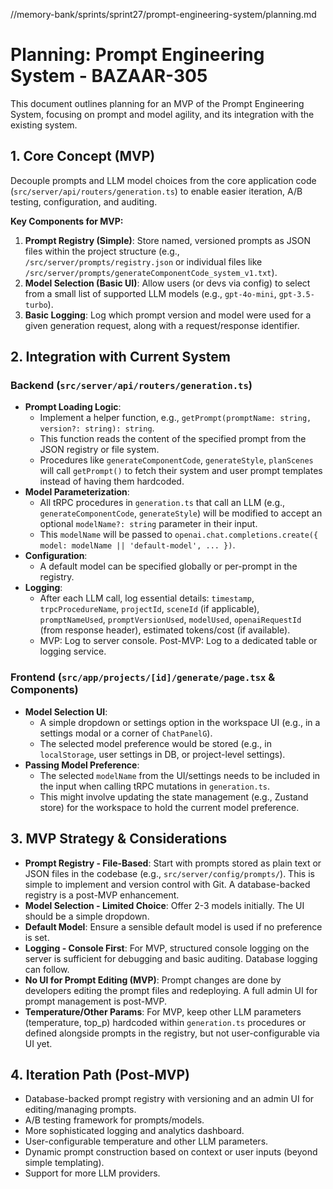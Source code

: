 //memory-bank/sprints/sprint27/prompt-engineering-system/planning.md
# Planning: Prompt Engineering System - BAZAAR-305

This document outlines planning for an MVP of the Prompt Engineering System, focusing on prompt and model agility, and its integration with the existing system.

## 1. Core Concept (MVP)
Decouple prompts and LLM model choices from the core application code (`src/server/api/routers/generation.ts`) to enable easier iteration, A/B testing, configuration, and auditing.

**Key Components for MVP:**
1.  **Prompt Registry (Simple)**: Store named, versioned prompts as JSON files within the project structure (e.g., `/src/server/prompts/registry.json` or individual files like `/src/server/prompts/generateComponentCode_system_v1.txt`).
2.  **Model Selection (Basic UI)**: Allow users (or devs via config) to select from a small list of supported LLM models (e.g., `gpt-4o-mini`, `gpt-3.5-turbo`).
3.  **Basic Logging**: Log which prompt version and model were used for a given generation request, along with a request/response identifier.

## 2. Integration with Current System

### Backend (`src/server/api/routers/generation.ts`)
*   **Prompt Loading Logic**: 
    *   Implement a helper function, e.g., `getPrompt(promptName: string, version?: string): string`.
    *   This function reads the content of the specified prompt from the JSON registry or file system.
    *   Procedures like `generateComponentCode`, `generateStyle`, `planScenes` will call `getPrompt()` to fetch their system and user prompt templates instead of having them hardcoded.
*   **Model Parameterization**: 
    *   All tRPC procedures in `generation.ts` that call an LLM (e.g., `generateComponentCode`, `generateStyle`) will be modified to accept an optional `modelName?: string` parameter in their input.
    *   This `modelName` will be passed to `openai.chat.completions.create({ model: modelName || 'default-model', ... })`.
*   **Configuration**: 
    *   A default model can be specified globally or per-prompt in the registry.
*   **Logging**: 
    *   After each LLM call, log essential details: `timestamp`, `trpcProcedureName`, `projectId`, `sceneId` (if applicable), `promptNameUsed`, `promptVersionUsed`, `modelUsed`, `openaiRequestId` (from response header), estimated tokens/cost (if available).
    *   MVP: Log to server console. Post-MVP: Log to a dedicated table or logging service.

### Frontend (`src/app/projects/[id]/generate/page.tsx` & Components)
*   **Model Selection UI**: 
    *   A simple dropdown or settings option in the workspace UI (e.g., in a settings modal or a corner of `ChatPanelG`).
    *   The selected model preference would be stored (e.g., in `localStorage`, user settings in DB, or project-level settings).
*   **Passing Model Preference**: 
    *   The selected `modelName` from the UI/settings needs to be included in the input when calling tRPC mutations in `generation.ts`.
    *   This might involve updating the state management (e.g., Zustand store) for the workspace to hold the current model preference.

## 3. MVP Strategy & Considerations

*   **Prompt Registry - File-Based**: Start with prompts stored as plain text or JSON files in the codebase (e.g., `src/server/config/prompts/`). This is simple to implement and version control with Git. A database-backed registry is a post-MVP enhancement.
*   **Model Selection - Limited Choice**: Offer 2-3 models initially. The UI should be a simple dropdown.
*   **Default Model**: Ensure a sensible default model is used if no preference is set.
*   **Logging - Console First**: For MVP, structured console logging on the server is sufficient for debugging and basic auditing. Database logging can follow.
*   **No UI for Prompt Editing (MVP)**: Prompt changes are done by developers editing the prompt files and redeploying. A full admin UI for prompt management is post-MVP.
*   **Temperature/Other Params**: For MVP, keep other LLM parameters (temperature, top_p) hardcoded within `generation.ts` procedures or defined alongside prompts in the registry, but not user-configurable via UI yet.

## 4. Iteration Path (Post-MVP)
*   Database-backed prompt registry with versioning and an admin UI for editing/managing prompts.
*   A/B testing framework for prompts/models.
*   More sophisticated logging and analytics dashboard.
*   User-configurable temperature and other LLM parameters.
*   Dynamic prompt construction based on context or user inputs (beyond simple templating).
*   Support for more LLM providers.
